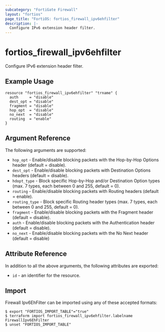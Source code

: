 ```yaml
---
subcategory: "FortiGate Firewall"
layout: "fortios"
page_title: "FortiOS: fortios_firewall_ipv6ehfilter"
description: |-
  Configure IPv6 extension header filter.
---
```


# fortios_firewall_ipv6ehfilter
Configure IPv6 extension header filter.

## Example Usage

```hcl
resource "fortios_firewall_ipv6ehfilter" "trname" {
  auth     = "disable"
  dest_opt = "disable"
  fragment = "disable"
  hop_opt  = "disable"
  no_next  = "disable"
  routing  = "enable"
}
```

## Argument Reference

The following arguments are supported:

* `hop_opt` - Enable/disable blocking packets with the Hop-by-Hop Options header (default = disable).
* `dest_opt` - Enable/disable blocking packets with Destination Options headers (default = disable).
* `hdopt_type` - Block specific Hop-by-Hop and/or Destination Option types (max. 7 types, each between 0 and 255, default = 0).
* `routing` - Enable/disable blocking packets with Routing headers (default = enable).
* `routing_type` - Block specific Routing header types (max. 7 types, each between 0 and 255, default =  0).
* `fragment` - Enable/disable blocking packets with the Fragment header (default = disable).
* `auth` - Enable/disable blocking packets with the Authentication header (default = disable).
* `no_next` - Enable/disable blocking packets with the No Next header (default = disable)


## Attribute Reference

In addition to all the above arguments, the following attributes are exported:
* `id` - an identifier for the resource.

## Import

Firewall Ipv6EhFilter can be imported using any of these accepted formats:
```
$ export "FORTIOS_IMPORT_TABLE"="true"
$ terraform import fortios_firewall_ipv6ehfilter.labelname FirewallIpv6EhFilter
$ unset "FORTIOS_IMPORT_TABLE"
```

